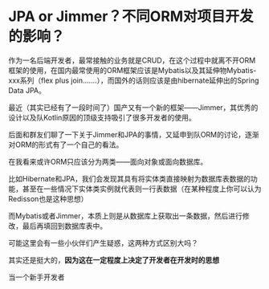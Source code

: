 # JPA or Jimmer？不同ORM对项目开发的影响？

作为一名后端开发者，最常接触的业务就是CRUD，在这个过程中就离不开ORM框架的使用，在国内最常使用的ORM框架应该是Mybatis以及其延伸物Mybatis-xxx系列（flex plus join.......），而国外的话则应该是由hibernate延伸出的Spring Data JPA。

最近（其实已经有了一段时间了）国产又有一个新的框架——Jimmer，其优秀的设计以及队Kotlin原因的顶级支持吸引了很多开发者的使用。

后面和群友们聊了一下关于Jimmer和JPA的事情，又延申到队ORM的讨论，逐渐对ORM的形式有了一个自己的看法。

在我看来或许ORM只应该分为两类——面向对象或面向数据库。

比如Hibernate和JPA，我们会发现其具有将实体类直接映射为数据库表数据的功能，甚至在一些情况下实体类实例就代表则一行表数据（在某种程度上你可以认为Redisson也是这种思想）

而Mybatis或者Jimmer，本质上则是从数据库上获取出一条数据，然后进行修改，最后再填回到数据库表中。

可能这里会有一些小伙伴们产生疑惑，这两种方式区别大吗？

其实还是挺大的，**因为这在一定程度上决定了开发者在开发时的思想**

当一个新手开发者

